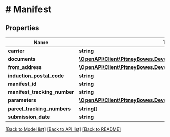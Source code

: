 # # Manifest

## Properties

Name | Type | Description | Notes
------------ | ------------- | ------------- | -------------
**carrier** | **string** |  | 
**documents** | [**\OpenAPI\Client\PitneyBowes.Developer.ShippingApi.Model\Document[]**](Document.md) |  | [optional] 
**from_address** | [**\OpenAPI\Client\PitneyBowes.Developer.ShippingApi.Model\Address**](Address.md) |  | [optional] 
**induction_postal_code** | **string** |  | [optional] 
**manifest_id** | **string** |  | [optional] 
**manifest_tracking_number** | **string** |  | [optional] 
**parameters** | [**\OpenAPI\Client\PitneyBowes.Developer.ShippingApi.Model\Parameter[]**](Parameter.md) |  | [optional] 
**parcel_tracking_numbers** | **string[]** |  | [optional] 
**submission_date** | **string** |  | 

[[Back to Model list]](../../README.md#documentation-for-models) [[Back to API list]](../../README.md#documentation-for-api-endpoints) [[Back to README]](../../README.md)


